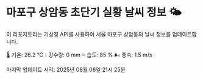 
# 마포구 상암동 초단기 실황 날씨 정보 🌤️

이 리포지토리는 기상청 API를 사용하여 서울 마포구 상암동의 날씨 정보를 업데이트합니다. 

🌡️ 기온: 26.2 ℃
💧 강수량: 0 mm
💦 습도: 85 %
🌬️ 풍속: 1.5 m/s

마지막 업데이트 시각: 2025년 08월 06일 21시 25분    
